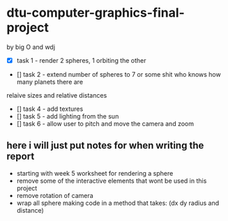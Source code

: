 # dtu-computer-graphics-final-project

by big O and wdj

- [x] task 1 - render 2 spheres, 1 orbiting the other

- [] task 2 - extend number of spheres to 7 or some shit who knows how many planets there are

relaive sizes and relative distances

- [] task 4 - add textures
- [] task 5 - add lighting from the sun
- [] task 6 - allow user to pitch and move the camera and zoom

## here i will just put notes for when writing the report

- starting with week 5 worksheet for rendering a sphere
- remove some of the interactive elements that wont be used in this project
- remove rotation of camera
- wrap all sphere making code in a method that takes: (dx dy radius and distance)
